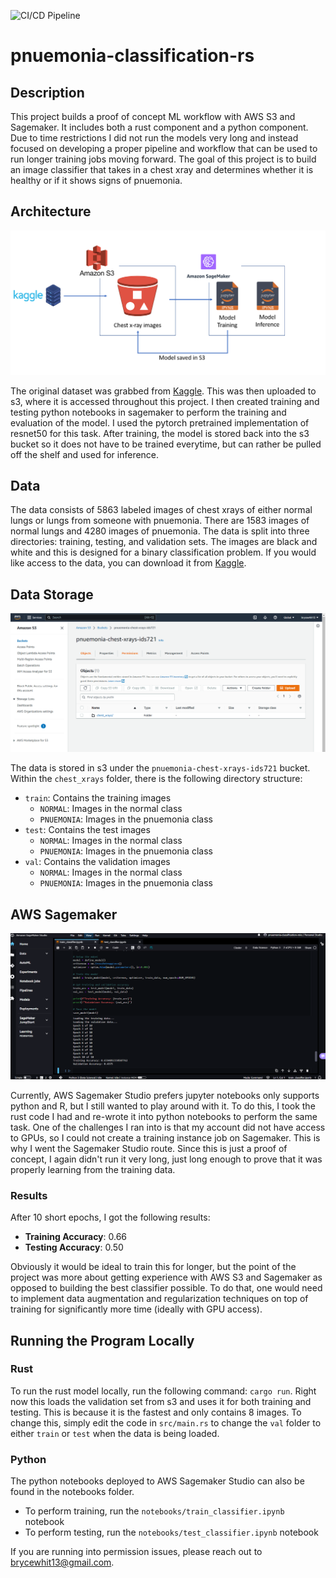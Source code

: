 ![CI/CD Pipeline](https://github.com/brycewhit13/rust-miniprojects/actions/workflows/rust.yml/badge.svg)

# pnuemonia-classification-rs

## Description

This project builds a proof of concept ML workflow with AWS S3 and Sagemaker. It includes both a rust component and a python component. Due to time restrictions I did not run the models very long and instead focused on developing a proper pipeline and workflow that can be used to run longer training jobs moving forward. The goal of this project is to build an image classifier that takes in a chest xray and determines whether it is healthy or if it shows signs of pnuemonia. 

## Architecture

![](imgs/architectural_diagram.png)

The original dataset was grabbed from [Kaggle](https://www.kaggle.com/datasets/paultimothymooney/chest-xray-pneumonia). This was then uploaded to s3, where it is accessed throughout this project. I then created training and testing python notebooks in sagemaker to perform the training and evaluation of the model. I used the pytorch pretrained implementation of resnet50 for this task. After training, the model is stored back into the s3 bucket so it does not have to be trained everytime, but can rather be pulled off the shelf and used for inference. 


## Data

The data consists of 5863 labeled images of chest xrays of either normal lungs or lungs from someone with pnuemonia. There are 1583 images of normal lungs and 4280 images of pnuemonia. The data is split into three directories: training, testing, and validation sets. The images are black and white and this is designed for a binary classification problem. If you would like access to the data, you can download it from [Kaggle](https://www.kaggle.com/datasets/paultimothymooney/chest-xray-pneumonia). 

## Data Storage

![](imgs/bucket_image.png)

The data is stored in s3 under the `pnuemonia-chest-xrays-ids721` bucket. Within the `chest_xrays` folder, there is the following directory structure:
- `train`: Contains the training images
  - `NORMAL`: Images in the normal class
  - `PNUEMONIA`: Images in the pnuemonia class
- `test`: Contains the test images
  - `NORMAL`: Images in the normal class
  - `PNUEMONIA`: Images in the pnuemonia class
- `val`: Contains the validation images
  - `NORMAL`: Images in the normal class
  - `PNUEMONIA`: Images in the pnuemonia class
  
## AWS Sagemaker

![](imgs/sagemaker_training.png)

Currently, AWS Sagemaker Studio prefers jupyter notebooks only supports python and R, but I still wanted to play around with it. To do this, I took the rust code I had and re-wrote it into python notebooks to perform the same task. One of the challenges I ran into is that my account did not have access to GPUs, so I could not create a training instance job on Sagemaker. This is why I went the Sagemaker Studio route. Since this is just a proof of concept, I again didn't run it very long, just long enough to prove that it was properly learning from the training data. 

### Results

After 10 short epochs, I got the following results:
- **Training Accuracy**: 0.66
- **Testing Accuracy**: 0.50

Obviously it would be ideal to train this for longer, but the point of the project was more about getting experience with AWS S3 and Sagemaker as opposed to building the best classifier possible. To do that, one would need to implement data augmentation and regularization techniques on top of training for significantly more time (ideally with GPU access). 

## Running the Program Locally

### Rust

To run the rust model locally, run the following command: `cargo run`. Right now this loads the validation set from s3 and uses it for both training and testing. This is because it is the fastest and only contains 8 images. To change this, simply edit the code in `src/main.rs` to change the `val` folder to either `train` or `test` when the data is being loaded.  


### Python

The python notebooks deployed to AWS Sagemaker Studio can also be found in the notebooks folder. 
- To perform training, run the `notebooks/train_classifier.ipynb` notebook
- To perform testing, run the `notebooks/test_classifier.ipynb` notebook

If you are running into permission issues, please reach out to brycewhit13@gmail.com. 

